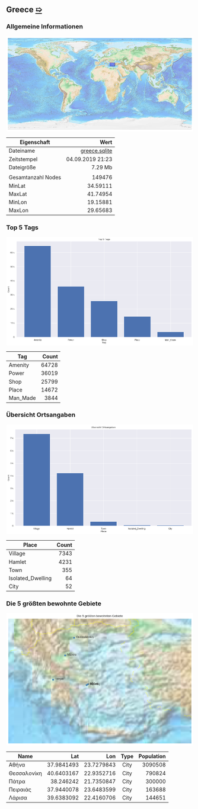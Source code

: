 ## Greece [&#10159;](greece.sqlite)

### Allgemeine Informationen

![Overview](./Images/greece_overview.png)

|Eigenschaft|Wert|
|-|-:|
Dateiname|[greece.sqlite](greece.sqlite)|
Zeitstempel|04.09.2019 21:23|
Dateigr&ouml;&szlig;e|7.29 Mb|
|||
Gesamtanzahl Nodes|149476|
|MinLat|34.59111|
|MaxLat|41.74954|
|MinLon|19.15881|
|MaxLon|29.65683|

### Top 5 Tags

![Tags](./Images/greece_tags.png)

|Tag|Count|
|-|-:|
|Amenity|64728|
|Power|36019|
|Shop|25799|
|Place|14672|
|Man_Made|3844|

### &Uuml;bersicht Ortsangaben

![Places](./Images/greece_places.png)

|Place|Count|
|-|-:|
|Village|7343|
|Hamlet|4231|
|Town|355|
|Isolated_Dwelling|64|
|City|52|

### Die 5 gr&ouml;&szlig;ten bewohnte Gebiete

![Places](./Images/greece_topplaces.png)

|Name|Lat|Lon|Type|Population|
|----|--:|--:|:--:|---------:|
|Αθήνα|37.9841493|23.7279843|City|3090508|
|Θεσσαλονίκη|40.6403167|22.9352716|City|790824|
|Πάτρα|38.246242|21.7350847|City|300000|
|Πειραιάς|37.9440078|23.6483599|City|163688|
|Λάρισα|39.6383092|22.4160706|City|144651|
